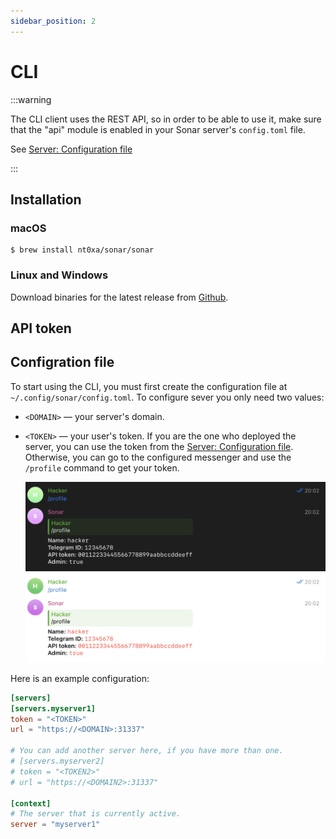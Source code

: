 ```yaml
---
sidebar_position: 2
---
```


# CLI

:::warning

The CLI client uses the REST API, so in order to be able to use it, make sure that the "api" module
is enabled in your Sonar server's `config.toml` file.

See [Server: Configuration file](/sonar/install/server#configuration-file)

:::

## Installation

### macOS

```shell-session
$ brew install nt0xa/sonar/sonar
```

### Linux and Windows

Download binaries for the latest release from [Github](https://github.com/nt0xa/sonar/releases).

## API token


## Configration file

To start using the CLI, you must first create the configuration file at `~/.config/sonar/config.toml`.
To configure sever you only need two values:

- `<DOMAIN>` — your server's domain.
- `<TOKEN>` — your user's token. If you are the one who deployed the server, you can use
  the token from the [Server: Configuration file](/sonar/install/server#configuration-file). Otherwise,
  you can go to the configured messenger and use the `/profile` command to get your token.

  ![Getting token in Telegram](../assets/telegram_token_dark.png#gh-dark-mode-only)![Getting token in Telegram](../assets/telegram_token_light.png#gh-light-mode-only)


Here is an example configuration:

```toml title="~/.config/sonar/config.toml"
[servers]
[servers.myserver1]
token = "<TOKEN>"
url = "https://<DOMAIN>:31337"

# You can add another server here, if you have more than one.
# [servers.myserver2]
# token = "<TOKEN2>"
# url = "https://<DOMAIN2>:31337"

[context]
# The server that is currently active.
server = "myserver1"
```
